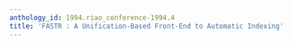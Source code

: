 ```yaml
---
anthology_id: 1994.riao_conference-1994.4
title: 'FASTR : A Unification-Based Front-End to Automatic Indexing'
---
```

